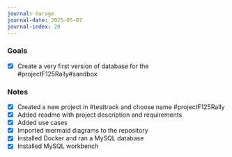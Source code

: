 ```yaml
---
journal: Garage
journal-date: 2025-05-07
journal-index: 20
---
```

### Goals

- [x] Create a very first version of database for the #projectF125Rally#sandbox

### Notes

- [x] Created a new project in #testtrack and choose name #projectF125Rally
- [x] Added readme with project description and requirements
- [x] Added use cases
- [x] Imported mermaid diagrams to the repository
- [x] Installed Docker and ran a MySQL database
- [x] Installed MySQL workbench
